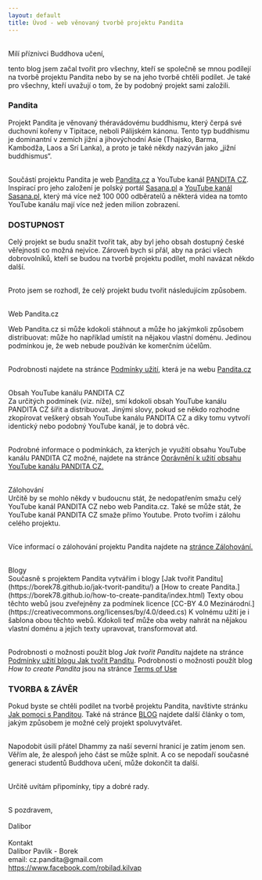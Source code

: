 ```yaml
---
layout: default
title: Úvod - web věnovaný tvorbě projektu Pandita
---
```


<br>
<div id="mili-priznivci"> Milí příznivci Buddhova učení,</div>

tento blog jsem začal tvořit pro všechny, kteří se společně se mnou podílejí na tvorbě projektu Pandita nebo by se na jeho tvorbě chtěli podílet. Je také pro všechny, kteří uvažují o tom, že by podobný projekt sami založili.

<div id="anchor-pandita" markdown="1" >

### Pandita

</div>

Projekt Pandita je věnovaný théravádovému buddhismu, který čerpá své duchovní kořeny v Tipitace, neboli Pálijském kánonu. Tento typ buddhismu je dominantní v zemích jižní a jihovýchodní Asie (Thajsko, Barma, Kambodža, Laos a Srí Lanka), a proto je také někdy nazýván jako „jižní buddhismus“.<br><br>

Součástí projektu Pandita je web [Pandita.cz](https://www.pandita.cz/) a YouTube kanál [PANDITA CZ](https://www.youtube.com/channel/UC1IIp3Yo_PaJPsEU9BUk1ew). Inspirací pro jeho založení je polský portál [Sasana.pl](http://sasana.pl/) a [YouTube kanál Sasana.pl](https://www.youtube.com/user/sasanaPL), který má více než 100 000 odběratelů a některá videa na tomto YouTube kanálu mají více než jeden milion zobrazení.

### DOSTUPNOST

Celý projekt se budu snažit tvořit tak, aby byl jeho obsah dostupný české věřejnosti co možná nejvíce. Zároveň bych si přál, aby na práci všech dobrovolníků, kteří se budou na tvorbě projektu podílet, mohl navázat někdo další.<br><br>

Proto jsem se rozhodl, že celý projekt budu tvořit následujícím způsobem.<br><br>

<span class="underline-uvod" style="margin-top:10px"  >
Web Pandita.cz
</span>

Web Pandita.cz si může kdokoli stáhnout a může ho jakýmkoli způsobem distribuovat: může ho například umístit na nějakou vlastní doménu. Jedinou podmínkou je, že web nebude používán ke komerčním účelům. <br><br>

Podrobnosti najdete na stránce [Podmínky užití](https://www.pandita.cz/podminky-uziti.html), která je na webu [Pandita.cz](https://www.pandita.cz/) <br><br>

<span class="underline-uvod"  >
Obsah YouTube kanálu PANDITA CZ
</span><br>
Za určitých podmínek (viz. níže), smí kdokoli obsah YouTube kanálu PANDITA CZ šířit a distribuovat. Jinými slovy, pokud se někdo rozhodne zkopírovat veškerý obsah YouTube kanálu PANDITA CZ a díky tomu vytvoří identický nebo podobný YouTube kanál, je to dobrá věc.<br><br>

Podrobné informace o podmínkách, za kterých je využití obsahu YouTube kanálu PANDITA CZ možné, najdete na stránce [Oprávnění k užití obsahu YouTube kanálu PANDITA CZ.](opravneni-k-uziti-obsahu-youtube-kanalu-pandita-cz.html)
<br><br>

<div>
<span class="underline-uvod">
Zálohování
</span>
</div>
Určitě by se mohlo někdy v budoucnu stát, že nedopatřením smažu celý YouTube kanál PANDITA CZ nebo web Pandita.cz. Také se může stát, že YouTube kanál PANDITA CZ smaže přímo Youtube. Proto tvořím i zálohu celého projektu.<br><br>

Více informací o zálohování projektu Pandita najdete na [stránce Zálohování.](zalohovani.html)<br><br>

<span class="underline-uvod"  >
Blogy
</span><br>
Současně s projektem Pandita vytvářím i blogy [Jak tvořit Panditu](https://borek78.github.io/jak-tvorit-panditu/) a [How to create Pandita.](https://borek78.github.io/how-to-create-pandita/index.html) Texty obou těchto webů jsou zveřejněny za podmínek licence [CC-BY 4.0 Mezinárodní.](https://creativecommons.org/licenses/by/4.0/deed.cs) K volnému užití je i šablona obou těchto webů. Kdokoli teď může oba weby nahrát na nějakou vlastní doménu a jejich texty upravovat, transformovat atd. <br><br>

Podrobnosti o možnosti použít blog <i>Jak tvořit Panditu</i> najdete na stránce [Podmínky užití blogu Jak tvořit Panditu](podminky-uziti-blogu-jak-tvorit-panditu.html). Podrobnosti o možnosti použít blog <i>How to create Pandita</i> jsou na stránce [Terms of Use](https://borek78.github.io/how-to-create-pandita/terms-of-use.html)

### TVORBA & ZÁVĚR

Pokud byste se chtěli podílet na tvorbě projektu Pandita, navštivte stránku [Jak pomoci s Panditou](jak-pomoci-s-panditou.html). Také ná stránce [BLOG](blog.html) najdete další články o tom, jakým způsobem je možné celý projekt spoluvytvářet.
<br><br>

Napodobit úsilí přátel Dhammy za naší severní hranicí je zatím jenom sen. Věřím ale, že alespoň jeho část se může splnit. A co se nepodaří současné generaci studentů Buddhova učení, může dokončit ta další.<br><br>

Určitě uvítám připomínky, tipy a dobré rady.<br><br>

S pozdravem,<br><br>

<div style="margin-top:-15px">Dalibor<div><br>

<span class="underline-uvod" style="margin-top:10px"  >
Kontakt
</span><br>
<bdo dir="rtl">keroB - kílvaP robilaD</bdo><br>
email: cz.pandita@gmail.com<br>
<a href="https://www.facebook.com/robilad.kilvap">https://www.facebook.com/robilad.kilvap</a>
<br>

<script src="./js/script-index.js"></script>
